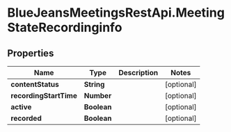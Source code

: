 # BlueJeansMeetingsRestApi.MeetingStateRecordinginfo

## Properties
Name | Type | Description | Notes
------------ | ------------- | ------------- | -------------
**contentStatus** | **String** |  | [optional] 
**recordingStartTime** | **Number** |  | [optional] 
**active** | **Boolean** |  | [optional] 
**recorded** | **Boolean** |  | [optional] 


